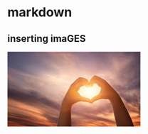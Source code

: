 # markdown
## inserting imaGES
![PIC](https://github.com/kumarnaik210/markdown/blob/master/image.jpg)
